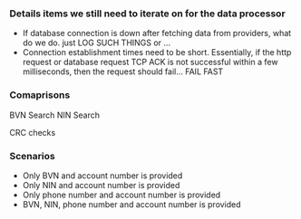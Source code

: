 ### Details items we still need to iterate on for the data processor 

- If database connection is down after fetching data from providers, what do we do. just LOG SUCH THINGS or ...
- Connection establishment times need to be short. Essentially, if the http request or database request TCP ACK is not successful within a few milliseconds, then the request should fail... FAIL FAST


### Comaprisons

BVN Search
NIN Search


CRC checks

### Scenarios

- Only BVN and account number is provided
- Only NIN and account number is provided
- Only phone number and account number is provided
- BVN, NIN, phone number and account number is provided